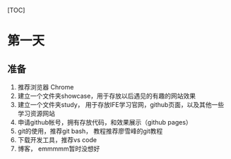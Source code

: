 [TOC]

# 第一天

## 准备

1. 推荐浏览器 Chrome
2. 建立一个文件夹showcase，用于存放以后遇见的有趣的网站效果
3. 建立一个文件夹study， 用于存放IFE学习官网，github页面，以及其他一些学习资源网站
4. 申请github帐号，拥有存放代码，和效果展示（github pages）
5.  git的使用，推荐git bash， 教程推荐廖雪峰的git教程
6. 下载开发工具，推荐vs code
7. 博客， emmmmm暂时没想好

